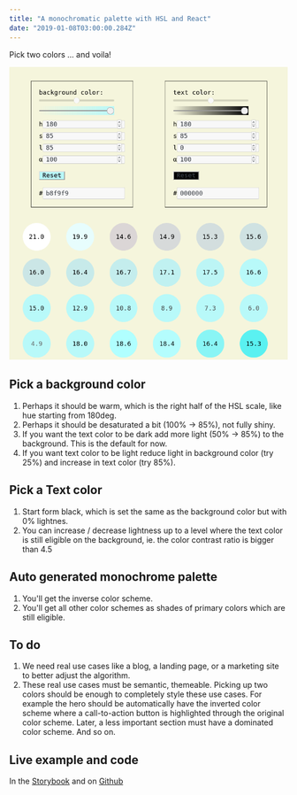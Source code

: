 ```yaml
---
title: "A monochromatic palette with HSL and React"
date: "2019-01-08T03:00:00.284Z"
---
```

Pick two colors ... and voila!
<!--more-->

![A monochromatic palette](monochromatic-palette.png)

## Pick a background color

1. Perhaps it should be warm, which is the right half of the HSL scale, like hue starting from 180deg.
2. Perhaps it should be desaturated a bit (100% → 85%), not fully shiny.
3. If you want the text color to be dark add more light (50% → 85%) to the background. This is the default for now.
4. If you want text color to be light reduce light in background color (try 25%) and increase in text color (try 85%).

## Pick a Text color

1. Start form black, which is set the same as the background color but with 0% lightnes.
2. You can increase / decrease lightness up to a level where the text color is still eligible on the background, ie. the color contrast ratio is bigger than 4.5

## Auto generated monochrome palette

1. You'll get the inverse color scheme.
2. You'll get all other color schemes as shades of primary colors which are still eligible.

## To do

1. We need real use cases like a blog, a landing page, or a marketing site to better adjust the algorithm.
2. These real use cases must be semantic, themeable. Picking up two colors should be enough to completely style these use cases. For example the hero should be automatically have the inverted color scheme where a call-to-action button is highlighted through the original color scheme. Later, a less important section must have a dominated color scheme. And so on.

## Live example and code

In the [Storybook](https://tinyurl.com/y7mftg53) and on [Github](https://github.com/metamn/mr-ui/tree/master/src/basics/ColorsHSL) 
